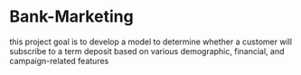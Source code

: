 # Bank-Marketing
this project goal is to develop a model to determine whether a customer will subscribe to a term deposit based on various demographic, financial, and campaign-related features

